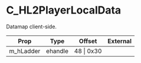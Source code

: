# C_HL2PlayerLocalData
Datamap client-side.

|Prop|Type|Offset|External|
|---|:-:|:-:|--:|
|m_hLadder|ehandle|48 \| 0x30||
